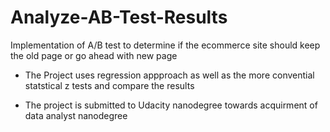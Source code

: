 # Analyze-AB-Test-Results
Implementation of A/B test to determine if the ecommerce site should keep the old page or go ahead with new page

* The Project uses regression appproach as well as the more convential statstical z tests and compare the results

* The project is submitted to Udacity nanodegree towards acquirment of data analyst nanodegree
